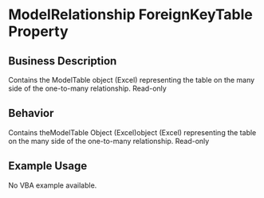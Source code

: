 # ModelRelationship ForeignKeyTable Property

## Business Description
Contains the ModelTable object (Excel) representing the table on the many side of the one-to-many relationship. Read-only

## Behavior
Contains theModelTable Object (Excel)object (Excel) representing the table on the many side of the one-to-many relationship. Read-only

## Example Usage
No VBA example available.